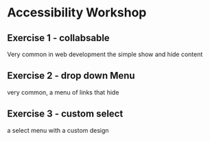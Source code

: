 # Accessibility Workshop


## Exercise 1 - collabsable
Very common in web development the simple show and hide content

## Exercise 2 - drop down Menu
very common, a menu of links that hide 

## Exercise 3 - custom select
a select menu with a custom design